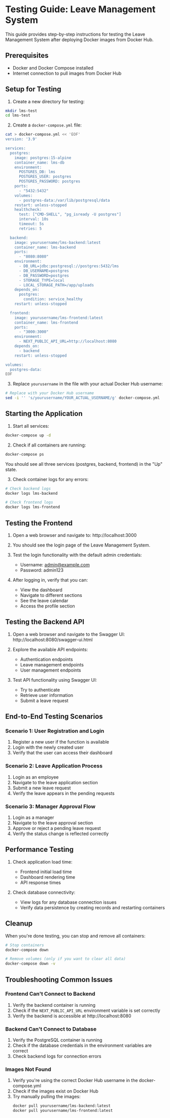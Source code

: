 # Testing Guide: Leave Management System

This guide provides step-by-step instructions for testing the Leave Management System after deploying Docker images from Docker Hub.

## Prerequisites

- Docker and Docker Compose installed
- Internet connection to pull images from Docker Hub

## Setup for Testing

1. Create a new directory for testing:

```bash
mkdir lms-test
cd lms-test
```

2. Create a `docker-compose.yml` file:

```bash
cat > docker-compose.yml << 'EOF'
version: '3.9'

services:
  postgres:
    image: postgres:15-alpine
    container_name: lms-db
    environment:
      POSTGRES_DB: lms
      POSTGRES_USER: postgres
      POSTGRES_PASSWORD: postgres
    ports:
      - "5432:5432"
    volumes:
      - postgres-data:/var/lib/postgresql/data
    restart: unless-stopped
    healthcheck:
      test: ["CMD-SHELL", "pg_isready -U postgres"]
      interval: 10s
      timeout: 5s
      retries: 5

  backend:
    image: yourusername/lms-backend:latest
    container_name: lms-backend
    ports:
      - "8080:8080"
    environment:
      - DB_URL=jdbc:postgresql://postgres:5432/lms
      - DB_USERNAME=postgres
      - DB_PASSWORD=postgres
      - STORAGE_TYPE=local
      - LOCAL_STORAGE_PATH=/app/uploads
    depends_on:
      postgres:
        condition: service_healthy
    restart: unless-stopped

  frontend:
    image: yourusername/lms-frontend:latest
    container_name: lms-frontend
    ports:
      - "3000:3000"
    environment:
      - NEXT_PUBLIC_API_URL=http://localhost:8080
    depends_on:
      - backend
    restart: unless-stopped

volumes:
  postgres-data:
EOF
```

3. Replace `yourusername` in the file with your actual Docker Hub username:

```bash
# Replace with your Docker Hub username
sed -i '' 's/yourusername/YOUR_ACTUAL_USERNAME/g' docker-compose.yml
```

## Starting the Application

1. Start all services:

```bash
docker-compose up -d
```

2. Check if all containers are running:

```bash
docker-compose ps
```

You should see all three services (postgres, backend, frontend) in the "Up" state.

3. Check container logs for any errors:

```bash
# Check backend logs
docker logs lms-backend

# Check frontend logs
docker logs lms-frontend
```

## Testing the Frontend

1. Open a web browser and navigate to:
   http://localhost:3000

2. You should see the login page of the Leave Management System.

3. Test the login functionality with the default admin credentials:
   - Username: admin@example.com
   - Password: admin123

4. After logging in, verify that you can:
   - View the dashboard
   - Navigate to different sections
   - See the leave calendar
   - Access the profile section

## Testing the Backend API

1. Open a web browser and navigate to the Swagger UI:
   http://localhost:8080/swagger-ui.html

2. Explore the available API endpoints:
   - Authentication endpoints
   - Leave management endpoints
   - User management endpoints

3. Test API functionality using Swagger UI:
   - Try to authenticate
   - Retrieve user information
   - Submit a leave request

## End-to-End Testing Scenarios

### Scenario 1: User Registration and Login

1. Register a new user if the function is available
2. Login with the newly created user
3. Verify that the user can access their dashboard

### Scenario 2: Leave Application Process

1. Login as an employee
2. Navigate to the leave application section
3. Submit a new leave request
4. Verify the leave appears in the pending requests

### Scenario 3: Manager Approval Flow

1. Login as a manager
2. Navigate to the leave approval section
3. Approve or reject a pending leave request
4. Verify the status change is reflected correctly

## Performance Testing

1. Check application load time:
   - Frontend initial load time
   - Dashboard rendering time
   - API response times

2. Check database connectivity:
   - View logs for any database connection issues
   - Verify data persistence by creating records and restarting containers

## Cleanup

When you're done testing, you can stop and remove all containers:

```bash
# Stop containers
docker-compose down

# Remove volumes (only if you want to clear all data)
docker-compose down -v
```

## Troubleshooting Common Issues

### Frontend Can't Connect to Backend

1. Verify the backend container is running
2. Check if the `NEXT_PUBLIC_API_URL` environment variable is set correctly
3. Verify the backend is accessible at http://localhost:8080

### Backend Can't Connect to Database

1. Verify the PostgreSQL container is running
2. Check if the database credentials in the environment variables are correct
3. Check backend logs for connection errors

### Images Not Found

1. Verify you're using the correct Docker Hub username in the docker-compose.yml
2. Check if the images exist on Docker Hub
3. Try manually pulling the images:
   ```bash
   docker pull yourusername/lms-backend:latest
   docker pull yourusername/lms-frontend:latest
   ``` 